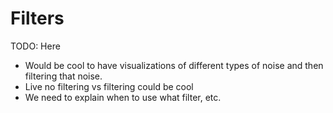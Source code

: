 # Filters

TODO: Here 

- Would be cool to have visualizations of different types of noise and then filtering that noise.
- Live no filtering vs filtering could be cool
- We need to explain when to use what filter, etc.